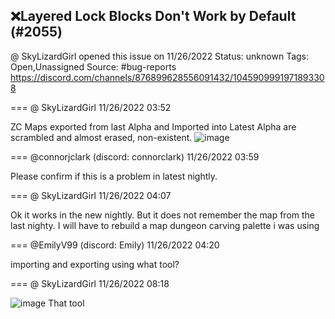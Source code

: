 ## ❌Layered Lock Blocks Don't Work by Default (#2055)
@ SkyLizardGirl opened this issue on 11/26/2022
Status: unknown
Tags: Open,Unassigned
Source: #bug-reports https://discord.com/channels/876899628556091432/1045909991971893308


=== @ SkyLizardGirl 11/26/2022 03:52

ZC Maps exported from last Alpha and Imported into Latest Alpha are scrambled and almost erased, non-existent.
![image](https://cdn.discordapp.com/attachments/1045909991971893308/1045910193826955325/image.png?ex=65ebdd46&is=65d96846&hm=3a7b165d91791fad8776fb67b9bddb7706fef405060dcc2649c19a431c6e077f&)

=== @connorjclark (discord: connorclark) 11/26/2022 03:59

Please confirm if this is a problem in latest nightly.

=== @ SkyLizardGirl 11/26/2022 04:07

Ok it works in the new nightly. But it does not remember the map from the last nighty.
I will have to rebuild a map dungeon carving palette i was using

=== @EmilyV99 (discord: Emily) 11/26/2022 04:20

importing and exporting using what tool?

=== @ SkyLizardGirl 11/26/2022 08:18


![image](https://cdn.discordapp.com/attachments/1045909991971893308/1045976846350688296/image.png?ex=65ec1b59&is=65d9a659&hm=b7cdb4d78f0f455490364a7759bb9be0e8e12c8947d3a511fa184b09be27b501&)
That tool
